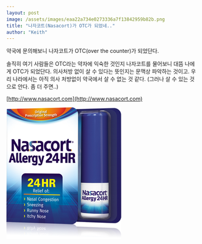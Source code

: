 ```yaml
---
layout: post
image: /assets/images/eaa22a734e0273336a7f13842959b82b.png
title: "나자코트(Nasacort)가 OTC가 되었네.."
author: "Keith"
---
```



약국에 문의해보니 나자코트가 OTC(over the counter)가 되었단다. 




솔직히 여기 사람들은 OTC라는 약자에 익숙한 것인지 나자코트를 물어보니 대뜸 나에게 OTC가 되었단다. 의사처방 없이 살 수 있다는 뜻인지는 문맥상 파악하는 것이고. 우리 나라에서는 아직 의사 처방없이 약국에서 살 수 없는 것 같다. (그러나 살 수 있는 것으로 안다. 좀 더 주면..)




[http://www.nasacort.com](http://www.nasacort.com)







![image](/assets/images/eaa22a734e0273336a7f13842959b82b.png)











